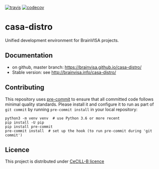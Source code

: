 [![travis](https://travis-ci.com/brainvisa/casa-distro.svg?branch=master)](https://travis-ci.com/brainvisa/casa-distro)
[![codecov](https://codecov.io/gh/brainvisa/casa-distro/branch/master/graph/badge.svg)](https://codecov.io/gh/brainvisa/casa-distro)

# casa-distro
Unified development environment for BrainVISA projects.

## Documentation

* on github, master branch: https://brainvisa.github.io/casa-distro/
* Stable version: see http://brainvisa.info/casa-distro/

## Contributing

This repository uses [pre-commit](https://pre-commit.com/) to ensure that all committed code follows minimal quality standards. Please install it and configure it to run as part of ``git commit`` by running ``pre-commit install`` in your local repository:

```shell
python3 -m venv venv  # use Python 3.6 or more recent
pip install -U pip
pip install pre-commit
pre-commit install  # set up the hook (to run pre-commit during 'git commit')
```


## Licence
This project is distributed under [CeCILL-B licence](http://www.cecill.info/licences/Licence_CeCILL-B_V1-en.html)
